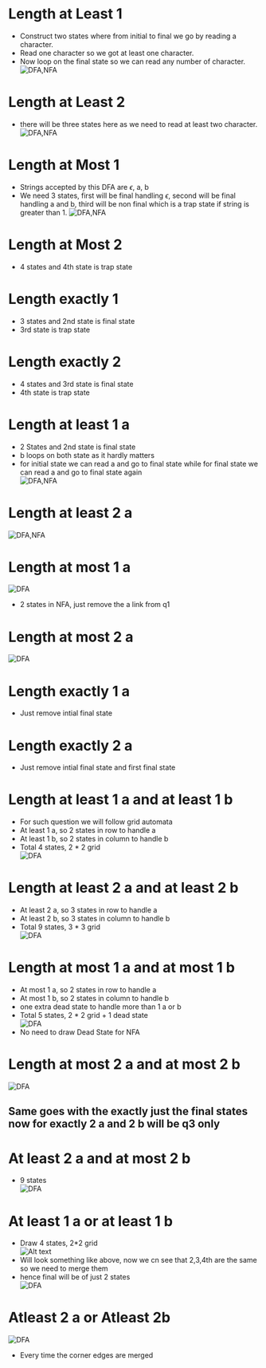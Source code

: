 # Length at Least 1

- Construct two states where from initial to final we go by reading a character.
- Read one character so we got at least one character.
- Now loop on the final state so we can read any number of character.  
![DFA,NFA](image-58.png)

# Length at Least 2

- there will be three states here as we need to read at least two character.  
![DFA,NFA](image-59.png)

# Length at Most 1

- Strings accepted by this DFA are $\epsilon$, a, b
- We need 3 states, first will be final handling $\epsilon$, second will be final handling a and b, third will be non final which is a trap state if string is greater than 1.
![DFA,NFA](image-60.png)

# Length at Most 2

- 4 states and 4th state is trap state

# Length exactly 1

- 3 states and 2nd state is final state
- 3rd state is trap state

# Length exactly 2

- 4 states and 3rd state is final state
- 4th state is trap state

# Length at least 1 a

- 2 States and 2nd state is final state
- b loops on both state as it hardly matters
- for initial state we can read a and go to final state while for final state we can read a and go to final state again  
![DFA,NFA](image-61.png)

# Length at least 2 a
![DFA,NFA](image-62.png)

# Length at most 1 a
![DFA](image-63.png)
- 2 states in NFA, just remove the a link from q1

# Length at most 2 a
![DFA](image-64.png)

# Length exactly 1 a
- Just remove intial final state

# Length exactly 2 a
- Just remove intial final state and first final state

# Length at least 1 a and at least 1 b

- For such question we will follow grid automata
- At least 1 a, so 2 states in  row to handle a
- At least 1 b, so 2 states in column to handle b
- Total 4 states, 2 * 2 grid  
![DFA](image-65.png)

# Length at least 2 a and at least 2 b

- At least 2 a, so 3 states in  row to handle a
- At least 2 b, so 3 states in column to handle b
- Total 9 states, 3 * 3 grid  
![DFA](image-66.png)

# Length at most 1 a and at most 1 b

- At most 1 a, so 2 states in  row to handle a
- At most 1 b, so 2 states in column to handle b
- one extra dead state to handle more than 1 a or b
- Total 5 states, 2 * 2 grid + 1 dead state  
![DFA](image-67.png)
- No need to draw Dead State for NFA

# Length at most 2 a and at most 2 b

![DFA](image-68.png)

## Same goes with the exactly just the final states now for exactly 2 a and 2 b will be q3 only

# At least 2 a and at most 2 b
- 9 states  
![DFA](image-69.png)

# At least 1 a or at least 1 b
- Draw 4 states, 2*2 grid  
![Alt text](image-70.png)
- Will look something like above, now we cn see that 2,3,4th are the same so we need to merge them
- hence final will be of just 2 states  
![DFA](image-71.png)

# Atleast 2 a or Atleast 2b
![DFA](image-72.png)
- Every time the corner edges are merged